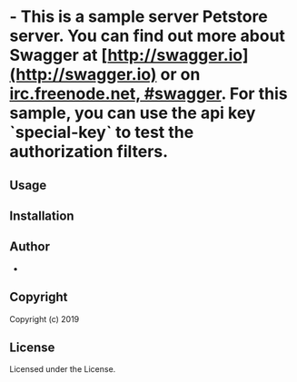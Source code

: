 #  - This is a sample server Petstore server.  You can find out more about Swagger at [http://swagger.io](http://swagger.io) or on [irc.freenode.net, #swagger](http://swagger.io/irc/).  For this sample, you can use the api key &#x60;special-key&#x60; to test the authorization filters.

## Usage

## Installation

## Author

* 

## Copyright

Copyright (c) 2019 

## License

Licensed under the  License.
